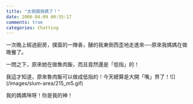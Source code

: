 ```yaml
---
title: "太佩服我媽了！"
date: 2006-04-09 00:55:17
comments: true
categories: Chatting
---
```

<p>一次晚上經過廚房，撲面的一陣香，醺的我東倒西歪地走進來──原來我媽媽在做晚餐了。</p><p>一問之下，原來她在做魯肉飯，而且竟然還是「低指」的！</p><p>我這才知道，原來魯肉飯可以做成低指的！今天總算是大開「嘴」界了！![](/images/slum-area/215_m5.gif)</p><p>我的媽媽咪呀！你是我的神！</p><p />
